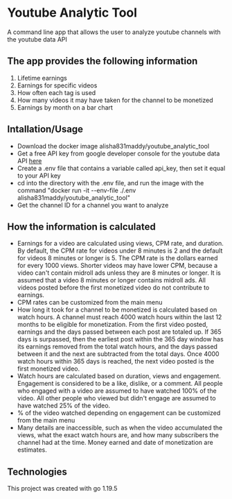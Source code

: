 # Youtube Analytic Tool
A command line app that allows the user to analyze youtube channels with the youtube data API

## The app provides the following information
1. Lifetime earnings
2. Earnings for specific videos
3. How often each tag is used
4. How many videos it may have taken for the channel to be monetized
5. Earnings by month on a bar chart

## Intallation/Usage
* Download the docker image alisha831maddy/youtube_analytic_tool
* Get a free API key from google developer console for the youtube data API [here](https://console.cloud.google.com/marketplace/product/google/youtube.googleapis.com?q=search&referrer=search)
* Create a .env file that contains a variable called api_key, then set it equal to your API key
* cd into the directory with the .env file, and run the image with the command "docker run -it --env-file ./.env alisha831maddy/youtube_analytic_tool"
* Get the channel ID for a channel you want to analyze

## How the information is calculated 
* Earnings for a video are calculated using views, CPM rate, and duration. By default, the CPM rate for videos under 8 minutes is 2 and the default for videos 8 minutes or longer is 5. The CPM rate is the dollars earned for every 1000 views. Shorter videos may have lower CPM, because a video can't contain midroll ads unless they are 8 minutes or longer. It is assumed that a video 8 minutes or longer contains midroll ads. All videos posted before the first monetized video do not contribute to earnings.
* CPM rates can be customized from the main menu
* How long it took for a channel to be monetized is calculated based on watch hours. A channel must reach 4000 watch hours within the last 12 months to be eligible for monetization. From the first video posted, earnings and the days passed between each post are totaled up. If 365 days is surpassed, then the earliest post within the 365 day window has its earnings removed from the total watch hours, and the days passed between it and the next are subtracted from the total days. Once 4000 watch hours within 365 days is reached, the next video posted is the first monetized video. 
* Watch hours are calculated based on duration, views and engagement. Engagement is considered to be a like, dislike, or a comment. All people who engaged with a video are assumed to have watched 100% of the video. All other people who viewed but didn't engage are assumed to have watched 25% of the video. 
* % of the video watched depending on engagement can be customized from the main menu
* Many details are inaccessible, such as when the video accumulated the views, what the exact watch hours are, and how many subscribers the channel had at the time. Money earned and date of monetization are estimates.

## Technologies
This project was created with go 1.19.5
